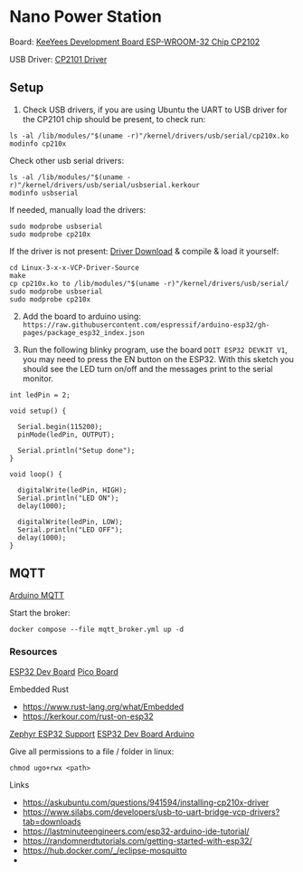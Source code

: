 # Nano Power Station

Board: [KeeYees Development Board ESP-WROOM-32 Chip CP2102](https://www.amazon.ca/gp/product/B07QCP2451/ref=ppx_yo_dt_b_search_asin_title?ie=UTF8)

USB Driver: [CP2101 Driver](https://www.silabs.com/developers/usb-to-uart-bridge-vcp-drivers?tab=downloads)

## Setup

1. Check USB drivers, if you are using Ubuntu the UART to USB driver for the CP2101 chip should be present, to check run:

```
ls -al /lib/modules/"$(uname -r)"/kernel/drivers/usb/serial/cp210x.ko
modinfo cp210x
```

Check other usb serial drivers:

```
ls -al /lib/modules/"$(uname -r)"/kernel/drivers/usb/serial/usbserial.kerkour
modinfo usbserial
```

If needed, manually load the drivers:

```
sudo modprobe usbserial
sudo modprobe cp210x
```

If the driver is not present: [Driver Download](https://www.silabs.com/developers/usb-to-uart-bridge-vcp-drivers?tab=downloads) & compile & load it yourself:

```
cd Linux-3-x-x-VCP-Driver-Source
make
cp cp210x.ko to /lib/modules/"$(uname -r)"/kernel/drivers/usb/serial/
sudo modprobe usbserial
sudo modprobe cp210x
```

2. Add the board to arduino using: `https://raw.githubusercontent.com/espressif/arduino-esp32/gh-pages/package_esp32_index.json`

3. Run the following blinky program, use the board `DOIT ESP32 DEVKIT V1`, you may need to press the EN button on the ESP32. With this sketch you should see the LED turn on/off and the messages print to the serial monitor.

```
int ledPin = 2;

void setup() {

  Serial.begin(115200);
  pinMode(ledPin, OUTPUT);
  
  Serial.println("Setup done");
}

void loop() {
  
  digitalWrite(ledPin, HIGH);
  Serial.println("LED ON");
  delay(1000);
  
  digitalWrite(ledPin, LOW);
  Serial.println("LED OFF");
  delay(1000);
}
```

## MQTT

[Arduino MQTT](https://docs.arduino.cc/tutorials/uno-wifi-rev2/uno-wifi-r2-mqtt-device-to-device/)

Start the broker:

```
docker compose --file mqtt_broker.yml up -d
```

### Resources

[ESP32 Dev Board](https://www.adafruit.com/product/3269)
[Pico Board]()

Embedded Rust
- https://www.rust-lang.org/what/Embedded
- https://kerkour.com/rust-on-esp32

[Zephyr ESP32 Support](https://docs.zephyrproject.org/latest/boards/espressif/esp32_devkitc_wroom/doc/index.html)
[ESP32 Dev Board Arduino](https://randomnerdtutorials.com/getting-started-with-esp32/)

Give all permissions to a file / folder in linux:

```
chmod ugo+rwx <path>
```

Links
- https://askubuntu.com/questions/941594/installing-cp210x-driver
- https://www.silabs.com/developers/usb-to-uart-bridge-vcp-drivers?tab=downloads
- https://lastminuteengineers.com/esp32-arduino-ide-tutorial/
- https://randomnerdtutorials.com/getting-started-with-esp32/
- https://hub.docker.com/_/eclipse-mosquitto
- 

